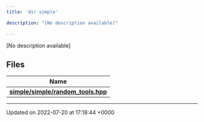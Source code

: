 ```yaml
---
title: 'dir simple'

description: "[No description available]"

---
```







[No description available]

## Files

| Name           |
| -------------- |
| **[simple/simple/random_tools.hpp](/documentation/code/files/simple_2random__tools_8hpp/#file-simple/random-tools.hpp)**  |






-------------------------------

Updated on 2022-07-20 at 17:18:44 +0000
